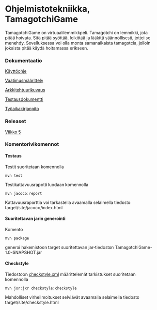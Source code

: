 # Ohjelmistotekniikka, TamagotchiGame


TamagotchiGame on virtuaalilemmikkpeli. Tamagotchi on lemmikki, jota pitää hoivata. Sitä pitää syöttää, leikittää ja lääkitä säännöllisesti, jottei se menehdy. 
Sovelluksessa voi olla monta samanaikaista tamagotcia, jolloin jokaista pitää käydä hoitamassa erikseen. 

### Dokumentaatio

[Käyttöohje](https://github.com/millalin/ot-harjoitustyo/blob/master/dokumentaatio/kayttoohje.md)

[Vaatimusmäärittely](https://github.com/millalin/ot-harjoitustyo/blob/master/dokumentaatio/vaatimusmaarittely.md)

[Arkkitehtuurikuvaus](https://github.com/millalin/ot-harjoitustyo/blob/master/dokumentaatio/arkkitehtuuri.md)

[Testausdokumentti](https://github.com/millalin/ot-harjoitustyo/blob/master/dokumentaatio/testausdokumentti.md)

[Työaikakirjanpito](https://github.com/millalin/ot-harjoitustyo/blob/master/dokumentaatio/tuntikirjanpito.md)


### Releaset

[Viikko 5](https://github.com/millalin/ot-harjoitustyo/releases/tag/v0.2)

### Komentorivikomennot

#### Testaus

Testit suoritetaan komennolla

    mvn test

Testikattavuusrapotti luodaan komennolla

    mvn jacoco:report

Kattavuusraporttia voi tarkastella avaamalla selaimella tiedosto target/site/jacoco/index.html

#### Suoritettavan jarin generointi

Komento

    mvn package

generoi hakemistoon target suoritettavan jar-tiedoston TamagotchiGame-1.0-SNAPSHOT.jar

#### Checkstyle

Tiedostoon [checkstyle.xml](https://github.com/millalin/ot-harjoitustyo/blob/master/TamagotchiGame/checkstyle.xml) määrittelemät tarkistukset suoritetaan komennolla

    mvn jxr:jxr checkstyle:checkstyle

Mahdolliset virheilmoitukset selviävät avaamalla selaimella tiedosto target/site/checkstyle.html




